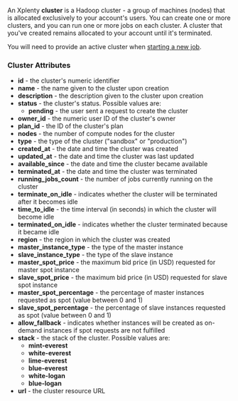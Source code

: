 An Xplenty **cluster** is a Hadoop cluster - a group of machines (nodes) that is allocated exclusively to your account's users. You can create one or more clusters, and you can run one or more jobs on each cluster. A cluster that you've created remains allocated to your account until it's terminated.

You will need to provide an active cluster when [starting a new job](https://github.com/xplenty/xplenty-api-doc-v2/blob/master/sections/run-job.md).

### Cluster Attributes

* **id** - the cluster's numeric identifier
* **name** - the name given to the cluster upon creation
* **description** - the description given to the cluster upon creation
* **status** - the cluster's status. Possible values are:
    * **pending** - the user sent a request to create the cluster
* **owner_id** - the numeric user ID of the cluster's owner
* **plan_id** - the ID of the cluster's plan
* **nodes** - the number of compute nodes for the cluster
* **type** - the type of the cluster ("sandbox" or "production")
* **created_at** - the date and time the cluster was created
* **updated_at** - the date and time the cluster was last updated
* **available_since** - the date and time the cluster became available
* **terminated_at** - the date and time the cluster was terminated
* **running_jobs_count** - the number of jobs currently running on the cluster
* **terminate_on_idle** - indicates whether the cluster will be terminated after it becomes idle
* **time_to_idle** - the time interval (in seconds) in which the cluster will become idle
* **terminated_on_idle** - indicates whether the cluster terminated because it became idle
* **region** - the region in which the cluster was created
* **master_instance_type** - the type of the master instance
* **slave_instance_type** - the type of the slave instance
* **master_spot_price** - the maximum bid price (in USD) requested for master spot instance
* **slave_spot_price** - the maximum bid price (in USD) requested for slave spot instance
* **master_spot_percentage** - the percentage of master instances requested as spot (value between 0 and 1)
* **slave_spot_percentage** - the percentage of slave instances requested as spot (value between 0 and 1)
* **allow_fallback** - indicates whether instances will be created as on-demand instances if spot requests are not fulfilled
* **stack** - the stack of the cluster. Possible values are:
  * **mint-everest**
  * **white-everest**
  * **lime-everest**
  * **blue-everest**
  * **white-logan**
  * **blue-logan**
* **url** - the cluster resource URL
